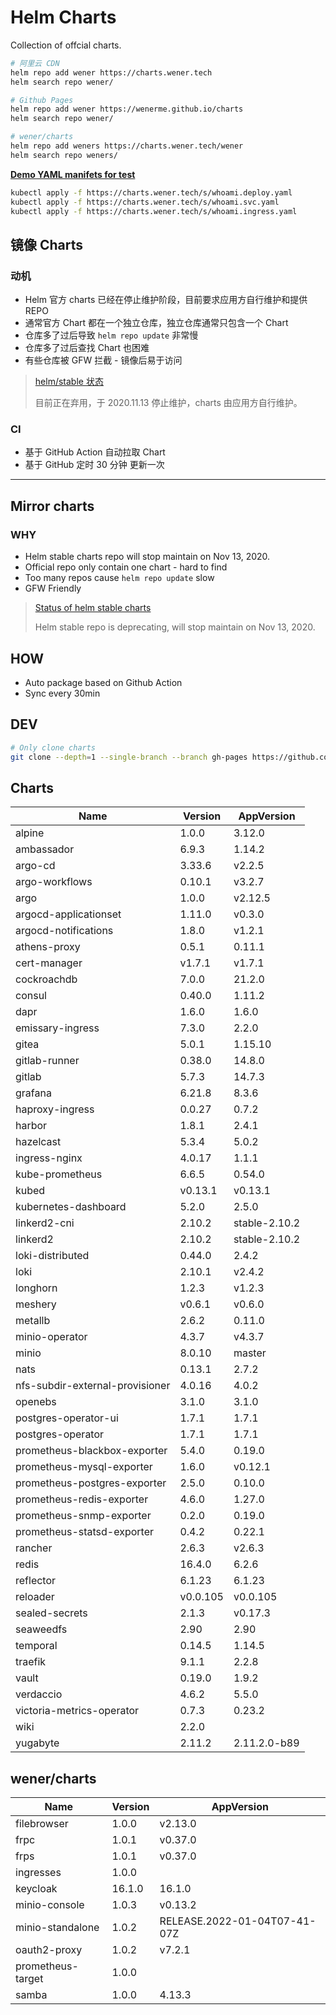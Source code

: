 # Helm Charts

Collection of offcial charts.

```bash
# 阿里云 CDN
helm repo add wener https://charts.wener.tech
helm search repo wener/

# Github Pages
helm repo add wener https://wenerme.github.io/charts
helm search repo wener/

# wener/charts
helm repo add weners https://charts.wener.tech/wener
helm search repo weners/
```

**[Demo YAML manifets for test](https://github.com/wenerme/charts/tree/master/public/s)**

```bash
kubectl apply -f https://charts.wener.tech/s/whoami.deploy.yaml
kubectl apply -f https://charts.wener.tech/s/whoami.svc.yaml
kubectl apply -f https://charts.wener.tech/s/whoami.ingress.yaml
```

## 镜像 Charts

### 动机

- Helm 官方 charts 已经在停止维护阶段，目前要求应用方自行维护和提供 REPO
- 通常官方 Chart 都在一个独立仓库，独立仓库通常只包含一个 Chart
- 仓库多了过后导致 `helm repo update` 非常慢
- 仓库多了过后查找 Chart 也困难
- 有些仓库被 GFW 拦截 - 镜像后易于访问

> [helm/stable 状态 ](https://github.com/helm/charts#status-of-the-project)
>
> 目前正在弃用，于 2020.11.13 停止维护，charts 由应用方自行维护。

### CI

- 基于 GitHub Action 自动拉取 Chart
- 基于 GitHub 定时 30 分钟 更新一次

---

## Mirror charts

### WHY

- Helm stable charts repo will stop maintain on Nov 13, 2020.
- Official repo only contain one chart - hard to find
- Too many repos cause `helm repo update` slow
- GFW Friendly

> [Status of helm stable charts](https://github.com/helm/charts#status-of-the-project)
>
> Helm stable repo is deprecating, will stop maintain on Nov 13, 2020.

## HOW

- Auto package based on Github Action
- Sync every 30min

## DEV

```bash
# Only clone charts
git clone --depth=1 --single-branch --branch gh-pages https://github.com/wenerme/charts charts
```
## Charts

| Name | Version | AppVersion |
|------|---------|------------|
| alpine | 1.0.0 | 3.12.0 |
| ambassador | 6.9.3 | 1.14.2 |
| argo-cd | 3.33.6 | v2.2.5 |
| argo-workflows | 0.10.1 | v3.2.7 |
| argo | 1.0.0 | v2.12.5 |
| argocd-applicationset | 1.11.0 | v0.3.0 |
| argocd-notifications | 1.8.0 | v1.2.1 |
| athens-proxy | 0.5.1 | 0.11.1 |
| cert-manager | v1.7.1 | v1.7.1 |
| cockroachdb | 7.0.0 | 21.2.0 |
| consul | 0.40.0 | 1.11.2 |
| dapr | 1.6.0 | 1.6.0 |
| emissary-ingress | 7.3.0 | 2.2.0 |
| gitea | 5.0.1 | 1.15.10 |
| gitlab-runner | 0.38.0 | 14.8.0 |
| gitlab | 5.7.3 | 14.7.3 |
| grafana | 6.21.8 | 8.3.6 |
| haproxy-ingress | 0.0.27 | 0.7.2 |
| harbor | 1.8.1 | 2.4.1 |
| hazelcast | 5.3.4 | 5.0.2 |
| ingress-nginx | 4.0.17 | 1.1.1 |
| kube-prometheus | 6.6.5 | 0.54.0 |
| kubed | v0.13.1 | v0.13.1 |
| kubernetes-dashboard | 5.2.0 | 2.5.0 |
| linkerd2-cni | 2.10.2 | stable-2.10.2 |
| linkerd2 | 2.10.2 | stable-2.10.2 |
| loki-distributed | 0.44.0 | 2.4.2 |
| loki | 2.10.1 | v2.4.2 |
| longhorn | 1.2.3 | v1.2.3 |
| meshery | v0.6.1 | v0.6.0 |
| metallb | 2.6.2 | 0.11.0 |
| minio-operator | 4.3.7 | v4.3.7 |
| minio | 8.0.10 | master |
| nats | 0.13.1 | 2.7.2 |
| nfs-subdir-external-provisioner | 4.0.16 | 4.0.2 |
| openebs | 3.1.0 | 3.1.0 |
| postgres-operator-ui | 1.7.1 | 1.7.1 |
| postgres-operator | 1.7.1 | 1.7.1 |
| prometheus-blackbox-exporter | 5.4.0 | 0.19.0 |
| prometheus-mysql-exporter | 1.6.0 | v0.12.1 |
| prometheus-postgres-exporter | 2.5.0 | 0.10.0 |
| prometheus-redis-exporter | 4.6.0 | 1.27.0 |
| prometheus-snmp-exporter | 0.2.0 | 0.19.0 |
| prometheus-statsd-exporter | 0.4.2 | 0.22.1 |
| rancher | 2.6.3 | v2.6.3 |
| redis | 16.4.0 | 6.2.6 |
| reflector | 6.1.23 | 6.1.23 |
| reloader | v0.0.105 | v0.0.105 |
| sealed-secrets | 2.1.3 | v0.17.3 |
| seaweedfs | 2.90 | 2.90 |
| temporal | 0.14.5 | 1.14.5 |
| traefik | 9.1.1 | 2.2.8 |
| vault | 0.19.0 | 1.9.2 |
| verdaccio | 4.6.2 | 5.5.0 |
| victoria-metrics-operator | 0.7.3 | 0.23.2 |
| wiki | 2.2.0 |  |
| yugabyte | 2.11.2 | 2.11.2.0-b89 |

## wener/charts

| Name | Version | AppVersion |
|------|---------|------------|
| filebrowser | 1.0.0 | v2.13.0 |
| frpc | 1.0.1 | v0.37.0 |
| frps | 1.0.1 | v0.37.0 |
| ingresses | 1.0.0 |  |
| keycloak | 16.1.0 | 16.1.0 |
| minio-console | 1.0.3 | v0.13.2 |
| minio-standalone | 1.0.2 | RELEASE.2022-01-04T07-41-07Z |
| oauth2-proxy | 1.0.2 | v7.2.1 |
| prometheus-target | 1.0.0 |  |
| samba | 1.0.0 | 4.13.3 |

